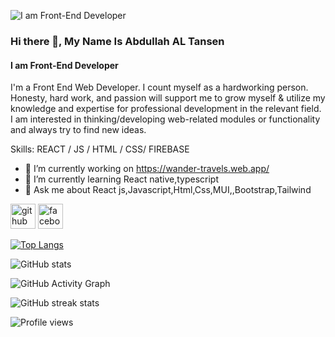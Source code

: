 ![I am Front-End Developer](https://i.ibb.co/SfsFxfs/Abdullah-Al-tansen-2.png)

### Hi there 👋, My Name Is Abdullah AL Tansen
#### I am Front-End Developer
I'm a Front End Web Developer. I count myself as a hardworking person. Honesty, hard work, and passion will support me to grow myself & utilize my knowledge and expertise for professional development in the relevant field. I am interested in thinking/developing web-related modules or functionality and always try to find new ideas.

Skills:  REACT / JS / HTML / CSS/  FIREBASE

- 🔭 I’m currently working on https://wander-travels.web.app/ 
- 🌱 I’m currently learning React native,typescript 
- 💬 Ask me about React js,Javascript,Html,Css,MUI,,Bootstrap,Tailwind 


[<img src='https://cdn.jsdelivr.net/npm/simple-icons@3.0.1/icons/github.svg' alt='github' height='40'>](https://github.com/abdullahtansen)  [<img src='https://cdn.jsdelivr.net/npm/simple-icons@3.0.1/icons/facebook.svg' alt='facebook' height='40'>](https://www.facebook.com/abdullahtansen)  

[![Top Langs](https://github-readme-stats.vercel.app/api/top-langs/?username=abdullahtansen)](https://github.com/anuraghazra/github-readme-stats)

![GitHub stats](https://github-readme-stats.vercel.app/api?username=abdullahtansen&show_icons=true)  

![GitHub Activity Graph](https://activity-graph.herokuapp.com/graph?username=abdullahtansen)  

![GitHub streak stats](https://github-readme-streak-stats.herokuapp.com/?user=abdullahtansen)  

![Profile views](https://gpvc.arturio.dev/abdullahtansen)  
